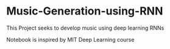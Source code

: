 # Music-Generation-using-RNN

This Project seeks to develop music using deep learning RNNs

Notebook is inspired by MIT Deep Learning course

